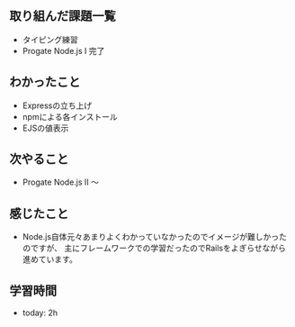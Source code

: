 ## 取り組んだ課題一覧
- タイピング練習
- Progate Node.js Ⅰ 完了
## わかったこと
- Expressの立ち上げ
- npmによる各インストール
- EJSの値表示
## 次やること
- Progate Node.js Ⅱ 〜
## 感じたこと
- Node.js自体元々あまりよくわかっていなかったのでイメージが難しかったのですが、
主にフレームワークでの学習だったのでRailsをよぎらせながら進めています。
## 学習時間
- today: 2h
